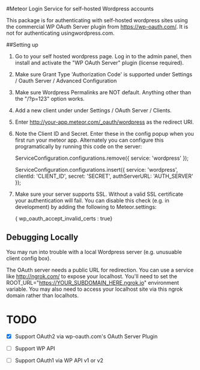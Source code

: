 #Meteor Login Service for self-hosted Wordpress accounts

This package is for authenticating with self-hosted wordpress sites using the commercial WP OAuth Server plugin from <a href ="https://wp-oauth.com/" target="_blank">https://wp-oauth.com/</a>. It is not for authenticating usingwordpress.com.

##Setting up

1. Go to your self hosted wordpress page. Log in to the admin panel, then install and activate the "WP OAuth Server" plugin (license required).

2. Make sure Grant Type 'Authorization Code' is supported under Settings / Oauth Server / Advanced Configuration

3. Make sure Wordpress Permalinks are NOT default. Anything other than the "/?p=123" option works.

3. Add a new client under under Settings / OAuth Server / Clients.
 
4. Enter http://your-app.meteor.com/_oauth/wordpress as the redirect URI.

5. Note the Client ID and Secret. Enter these in the config popup when you first run your meteor app. Alternately you can configure this programatically by running this code on the server:

    ServiceConfiguration.configurations.remove({
     service: 'wordpress'
    });
    
    ServiceConfiguration.configurations.insert({
     service: 'wordpress',
     clientId: 'CLIENT_ID',
     secret: 'SECRET',
     authServerURL: 'AUTH_SERVER'
    });

6. Make sure your server supports SSL. Without a valid SSL certificate your authentication will fail. You can disable this check (e.g. in development) by adding the following to Meteor.settings: 

    { wp_oauth_accept_invalid_certs : true}
    
## Debugging Locally

You may run into trouble with a local Wordpress server (e.g. unusuable client config box).

The OAuth server needs a public URL for redirection. You can use a service like http://ngrok.com/ to expose your localhost. You'll need to set the ROOT_URL="https://YOUR_SUBDOMAIN_HERE.ngrok.io" environment variable. You may also need to access your localhost site via this ngrok domain rather than localhots. 


TODO
====
- [x] Support OAuth2 via wp-oauth.com's OAuth Server Plugin
- [ ] Support WP API
- [ ] Support OAuth1 via WP API v1 or v2

